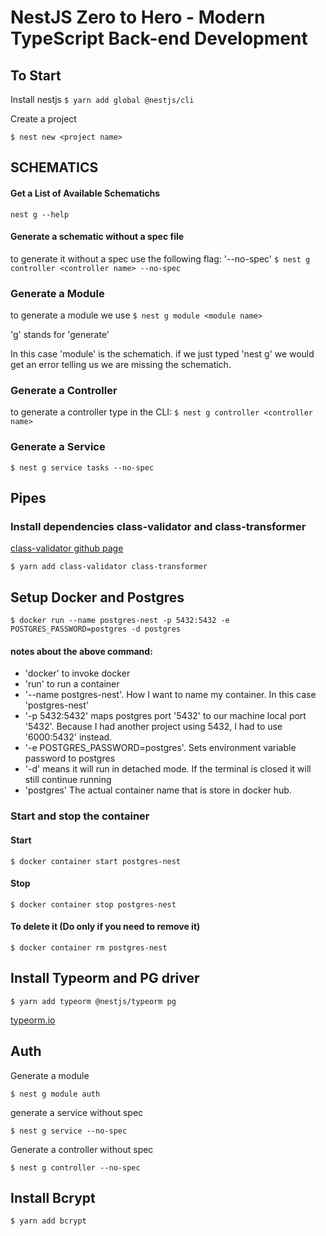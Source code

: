 # NestJS Zero to Hero - Modern TypeScript Back-end Development

## To Start

Install nestjs
`$ yarn add global @nestjs/cli`

Create a project

`$ nest new <project name>`

## SCHEMATICS

#### Get a List of Available Schematichs

`nest g --help`

#### Generate a schematic without a spec file

to generate it without a spec use the following flag:
'--no-spec'
`$ nest g controller <controller name> --no-spec`

### Generate a Module

to generate a module we use
`$ nest g module <module name>`

'g' stands for 'generate'

In this case 'module' is the schematich.
if we just typed 'nest g' we would get an error telling us we are missing the schematich.

### Generate a Controller

to generate a controller type in the CLI:
`$ nest g controller <controller name>`

### Generate a Service

`$ nest g service tasks --no-spec`

## Pipes

### Install dependencies class-validator and class-transformer

[class-validator github page](https://github.com/typestack/class-validator)

`$ yarn add class-validator class-transformer`

## Setup Docker and Postgres

`$ docker run --name postgres-nest -p 5432:5432 -e POSTGRES_PASSWORD=postgres -d postgres`

#### notes about the above command:

- 'docker' to invoke docker
- 'run' to run a container
- '--name postgres-nest'. How I want to name my container. In this case 'postgres-nest'
- '-p 5432:5432' maps postgres port '5432' to our machine local port '5432'. Because I had another project using 5432, I had to use '6000:5432' instead.
- '-e POSTGRES_PASSWORD=postgres'. Sets environment variable password to postgres
- '-d' means it will run in detached mode. If the terminal is closed it will still continue running
- 'postgres' The actual container name that is store in docker hub.

### Start and stop the container

#### Start

`$ docker container start postgres-nest`

#### Stop

`$ docker container stop postgres-nest`

#### To delete it (Do only if you need to remove it)

`$ docker container rm postgres-nest`

## Install Typeorm and PG driver

`$ yarn add typeorm @nestjs/typeorm pg`

[typeorm.io](https://typeorm.io/#/)

## Auth

Generate a module

`$ nest g module auth`

generate a service without spec

`$ nest g service --no-spec`

Generate a controller without spec

`$ nest g controller --no-spec`

## Install Bcrypt

`$ yarn add bcrypt`
